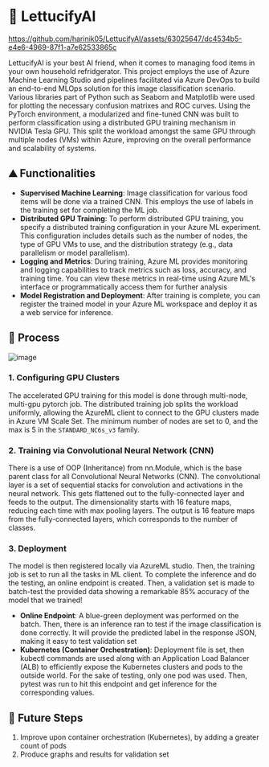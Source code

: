 # 🥬 LettucifyAI 


https://github.com/harinik05/LettucifyAI/assets/63025647/dc4534b5-e4e6-4969-87f1-a7e62533865c


LettucifyAI is your best AI friend, when it comes to managing food items in your own household refridgerator. This project employs the use of Azure Machine Learning Studio and pipelines facilitated via Azure DevOps to build an end-to-end MLOps solution for this image classification scenario. Various libraries part of Python such as Seaborn and Matplotlib were used for plotting the necessary confusion matrixes and ROC curves. Using the PyTorch environment, a modularized and fine-tuned CNN was built to perform classification using a distributed GPU training mechanism in NVIDIA Tesla GPU. This split the workload amongst the same GPU through multiple nodes (VMs) within Azure, improving on the overall performance and scalability of systems. 

## ⛰️ Functionalities
- **Supervised Machine Learning**: Image classification for various food items will be done via a trained CNN. This employs the use of labels in the training set for completing the ML job.
- **Distributed GPU Training**: To perform distributed GPU training, you specify a distributed training configuration in your Azure ML experiment. This configuration includes details such as the number of nodes, the type of GPU VMs to use, and the distribution strategy (e.g., data parallelism or model parallelism).
- **Logging and Metrics**: During training, Azure ML provides monitoring and logging capabilities to track metrics such as loss, accuracy, and training time. You can view these metrics in real-time using Azure ML's interface or programmatically access them for further analysis
- **Model Registration and Deployment**: After training is complete, you can register the trained model in your Azure ML workspace and deploy it as a web service for inference.

## 🎡 Process
![image](https://github.com/harinik05/LettucifyAI/assets/63025647/1225921c-c26a-4ad8-8500-ec9e10dc22c0)

### 1. Configuring GPU Clusters
The accelerated GPU training for this model is done through multi-node, multi-gpu pytorch job. The distributed training job splits the workload uniformly, allowing the AzureML client to connect to the GPU clusters made in Azure VM Scale Set. The minimum number of nodes are set to 0, and the max is 5 in the `STANDARD_NC6s_v3` family. 
### 2. Training via Convolutional Neural Network (CNN)
There is a use of OOP (Inheritance) from nn.Module, which is the base parent class for all Convolutional Neural Networks (CNN). The convolutional layer is a set of sequential stacks for convolution and activations in the neural network. This gets flattened out to the fully-connected layer and feeds to the output. The dimensionality starts with 16 feature maps, reducing each time with max pooling layers. The output is 16 feature maps from the fully-connected layers, which corresponds to the number of classes. 
###  3. Deployment
The model is then registered locally via AzureML studio. Then, the training job is set to run all the tasks in ML client. To complete the inference and do the testing, an online endpoint is created. Then, a validation set is made to batch-test the provided data showing a remarkable 85% accuracy of the model that we trained!
- **Online Endpoint**: A blue-green deployment was performed on the batch. Then, there is an inference ran to test if the image classification is done correctly. It will provide the predicted label in the response JSON, making it easy to test validation set
- **Kubernetes (Container Orchestration)**: Deployment file is set, then kubectl commands are used along with an Application Load Balancer (ALB) to efficiently expose the Kubernetes clusters and pods to the outside world. For the sake of testing, only one pod was used. Then, pytest was run to hit this endpoint and get inference for the corresponding values. 

## 🎱 Future Steps
1. Improve upon container orchestration (Kubernetes), by adding a greater count of pods
2. Produce graphs and results for validation set

